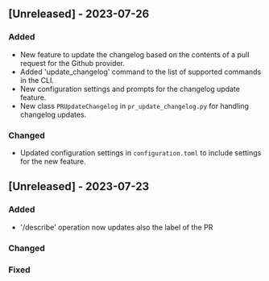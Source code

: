 ## [Unreleased] - 2023-07-26

### Added
- New feature to update the changelog based on the contents of a pull request for the Github provider.
- Added 'update_changelog' command to the list of supported commands in the CLI.
- New configuration settings and prompts for the changelog update feature.
- New class `PRUpdateChangelog` in `pr_update_changelog.py` for handling changelog updates.

### Changed
- Updated configuration settings in `configuration.toml` to include settings for the new feature.

## [Unreleased] - 2023-07-23
 
### Added
- '/describe' operation now updates also the label of the PR
 
### Changed
 
### Fixed